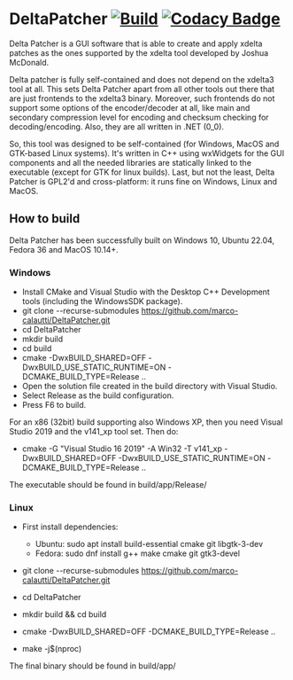 # DeltaPatcher [![Build](https://github.com/marco-calautti/DeltaPatcher/actions/workflows/build.yml/badge.svg)](https://github.com/marco-calautti/DeltaPatcher/actions/workflows/build.yml) [![Codacy Badge](https://app.codacy.com/project/badge/Grade/bdfed52f118c4199ad0d828520f29b61)](https://www.codacy.com/gh/marco-calautti/DeltaPatcher/dashboard?utm_source=github.com&amp;utm_medium=referral&amp;utm_content=marco-calautti/DeltaPatcher&amp;utm_campaign=Badge_Grade)

Delta Patcher is a GUI software that is able to create and apply xdelta patches as the ones supported by the xdelta tool developed by Joshua McDonald. 

Delta patcher is fully self-contained and does not depend on the xdelta3 tool at all. This sets Delta Patcher apart from all other tools out there that are just frontends to the xdelta3 binary. Moreover, such frontends do not support some options of the encoder/decoder at all, like main and secondary compression level for encoding and checksum checking for decoding/encoding. Also, they are all written in .NET (0_0).

So, this tool was designed to be self-contained (for Windows, MacOS and GTK-based Linux systems). It's written in C++ using wxWidgets for the GUI components and all the needed libraries are statically linked to the executable (except for GTK for linux builds). Last, but not the least, Delta Patcher is GPL2'd and cross-platform: it runs fine on Windows, Linux and MacOS.

## How to build
Delta Patcher has been successfully built on Windows 10, Ubuntu 22.04, Fedora 36 and MacOS 10.14+.

### Windows

-   Install CMake and Visual Studio with the Desktop C++ Development tools (including the WindowsSDK package).
-   git clone --recurse-submodules https://github.com/marco-calautti/DeltaPatcher.git
-   cd DeltaPatcher
-   mkdir build
-   cd build
-   cmake -DwxBUILD_SHARED=OFF -DwxBUILD_USE_STATIC_RUNTIME=ON -DCMAKE_BUILD_TYPE=Release ..
-   Open the solution file created in the build directory with Visual Studio.
-   Select Release as the build configuration.
-   Press F6 to build.

For an x86 (32bit) build supporting also Windows XP, then you need Visual Studio 2019 and the v141_xp tool set. Then do:
- cmake -G "Visual Studio 16 2019" -A Win32 -T v141_xp -DwxBUILD_SHARED=OFF -DwxBUILD_USE_STATIC_RUNTIME=ON -DCMAKE_BUILD_TYPE=Release ..

The executable should be found in build/app/Release/

### Linux

-   First install dependencies:
    -   Ubuntu: sudo apt install build-essential cmake git libgtk-3-dev
    -   Fedora: sudo dnf install g++ make cmake git gtk3-devel

-   git clone --recurse-submodules https://github.com/marco-calautti/DeltaPatcher.git
-   cd DeltaPatcher
-   mkdir build && cd build
-   cmake -DwxBUILD_SHARED=OFF -DCMAKE_BUILD_TYPE=Release ..
-   make -j$(nproc)

The final binary should be found in build/app/
